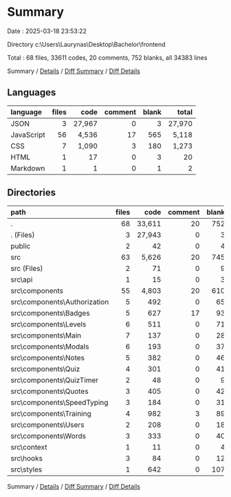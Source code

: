# Summary

Date : 2025-03-18 23:53:22

Directory c:\\Users\\Laurynas\\Desktop\\Bachelor\\frontend

Total : 68 files,  33611 codes, 20 comments, 752 blanks, all 34383 lines

Summary / [Details](details.md) / [Diff Summary](diff.md) / [Diff Details](diff-details.md)

## Languages
| language | files | code | comment | blank | total |
| :--- | ---: | ---: | ---: | ---: | ---: |
| JSON | 3 | 27,967 | 0 | 3 | 27,970 |
| JavaScript | 56 | 4,536 | 17 | 565 | 5,118 |
| CSS | 7 | 1,090 | 3 | 180 | 1,273 |
| HTML | 1 | 17 | 0 | 3 | 20 |
| Markdown | 1 | 1 | 0 | 1 | 2 |

## Directories
| path | files | code | comment | blank | total |
| :--- | ---: | ---: | ---: | ---: | ---: |
| . | 68 | 33,611 | 20 | 752 | 34,383 |
| . (Files) | 3 | 27,943 | 0 | 3 | 27,946 |
| public | 2 | 42 | 0 | 4 | 46 |
| src | 63 | 5,626 | 20 | 745 | 6,391 |
| src (Files) | 2 | 71 | 0 | 9 | 80 |
| src\\api | 1 | 15 | 0 | 3 | 18 |
| src\\components | 55 | 4,803 | 20 | 610 | 5,433 |
| src\\components\\Authorization | 5 | 492 | 0 | 65 | 557 |
| src\\components\\Badges | 5 | 627 | 17 | 93 | 737 |
| src\\components\\Levels | 6 | 511 | 0 | 71 | 582 |
| src\\components\\Main | 7 | 137 | 0 | 28 | 165 |
| src\\components\\Modals | 6 | 193 | 0 | 37 | 230 |
| src\\components\\Notes | 5 | 382 | 0 | 46 | 428 |
| src\\components\\Quiz | 4 | 301 | 0 | 41 | 342 |
| src\\components\\QuizTimer | 2 | 48 | 0 | 9 | 57 |
| src\\components\\Quotes | 3 | 405 | 0 | 42 | 447 |
| src\\components\\SpeedTyping | 3 | 184 | 0 | 31 | 215 |
| src\\components\\Training | 4 | 982 | 3 | 89 | 1,074 |
| src\\components\\Users | 2 | 208 | 0 | 18 | 226 |
| src\\components\\Words | 3 | 333 | 0 | 40 | 373 |
| src\\context | 1 | 11 | 0 | 4 | 15 |
| src\\hooks | 3 | 84 | 0 | 12 | 96 |
| src\\styles | 1 | 642 | 0 | 107 | 749 |

Summary / [Details](details.md) / [Diff Summary](diff.md) / [Diff Details](diff-details.md)